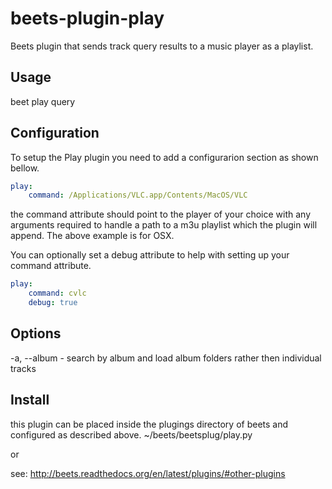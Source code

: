 beets-plugin-play
=================

Beets plugin that sends track query results to a music player as a playlist.

## Usage
beet play query

## Configuration
To setup the Play plugin you need to add a configurarion section as shown bellow.

```YAML
play:
    command: /Applications/VLC.app/Contents/MacOS/VLC
```

the command attribute should point to the player of your choice with any arguments required to handle a path to a m3u playlist which the plugin will append. The above example is for OSX.

You can optionally set a debug attribute to help with setting up your command attribute.
```YAML
play:
    command: cvlc
    debug: true
```

## Options
-a, --album - search by album and load album folders rather then individual tracks

## Install
this plugin can be placed inside the plugings directory of beets and configured as described above.
~/beets/beetsplug/play.py

or 

see: http://beets.readthedocs.org/en/latest/plugins/#other-plugins